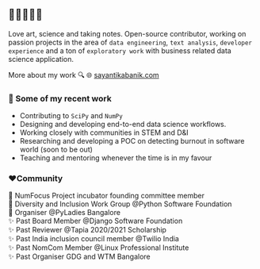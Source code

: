 ## 👋🏽👩🏽‍💻

Love art, science and taking notes. Open-source contributor, working on passion projects in the area of `data engineering`, `text analysis`, `developer experience` and a ton of `exploratory work` with business related data science application.

More about my work 🔍 🌐 [sayantikabanik.com](https://www.sayantikabanik.com)


### 📌 Some of my recent work
- Contributing to `SciPy` and `NumPy`
- Designing and developing end-to-end data science workflows.
- Working closely with communities in STEM and D&I 
- Researching and developing a POC on detecting burnout in software world (soon to be out)
- Teaching and mentoring whenever the time is in my favour 

### ❤️Community 

🌟 NumFocus Project incubator founding committee member\
🌟 Diversity and Inclusion Work Group @Python Software Foundation\
🌟 Organiser @PyLadies Bangalore\
✨ Past Board Member @Django Software Foundation\
✨ Past Reviewer @Tapia 2020/2021 Scholarship\
✨ Past India inclusion council member @Twilio India\
✨ Past NomCom Member @Linux Professional Institute\
✨ Past Organiser GDG and WTM Bangalore
